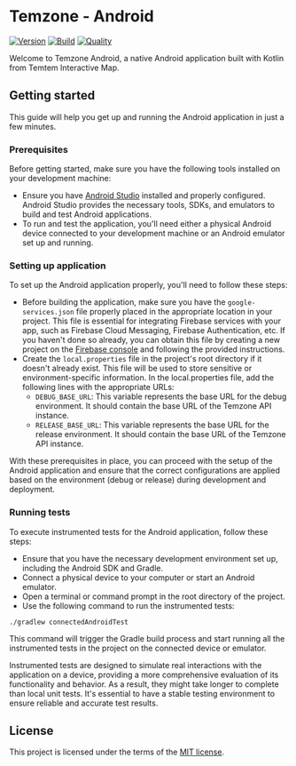 # Temzone - Android

[![Version](https://img.shields.io/badge/version-0.1.0-orange)](https://github.com/Temtem-Interactive-Map/Temzone-Android)
[![Build](https://img.shields.io/github/actions/workflow/status/Temtem-Interactive-Map/Temzone-Android/main.yml?branch=main)](https://github.com/Temtem-Interactive-Map/Temzone-Android/actions/workflows/main.yml)
[![Quality](https://img.shields.io/codefactor/grade/github/Temtem-Interactive-Map/Temzone-Android)](https://www.codefactor.io/repository/github/temtem-interactive-map/temzone-android)

Welcome to Temzone Android, a native Android application built with Kotlin from Temtem Interactive Map.

## Getting started

This guide will help you get up and running the Android application in just a few minutes.

### Prerequisites

Before getting started, make sure you have the following tools installed on your development machine:

- Ensure you have [Android Studio](https://developer.android.com/studio) installed and properly configured. Android Studio provides the necessary tools, SDKs, and emulators to build and test Android applications.
- To run and test the application, you'll need either a physical Android device connected to your development machine or an Android emulator set up and running.

### Setting up application

To set up the Android application properly, you'll need to follow these steps:

- Before building the application, make sure you have the `google-services.json` file properly placed in the appropriate location in your project. This file is essential for integrating Firebase services with your app, such as Firebase Cloud Messaging, Firebase Authentication, etc. If you haven't done so already, you can obtain this file by creating a new project on the [Firebase console](https://console.firebase.google.com) and following the provided instructions.
- Create the `local.properties` file in the project's root directory if it doesn't already exist. This file will be used to store sensitive or environment-specific information. In the local.properties file, add the following lines with the appropriate URLs:
  - `DEBUG_BASE_URL`: This variable represents the base URL for the debug environment. It should contain the base URL of the Temzone API instance.
  - `RELEASE_BASE_URL`: This variable represents the base URL for the release environment. It should contain the base URL of the Temzone API instance.

With these prerequisites in place, you can proceed with the setup of the Android application and ensure that the correct configurations are applied based on the environment (debug or release) during development and deployment.

### Running tests

To execute instrumented tests for the Android application, follow these steps:

- Ensure that you have the necessary development environment set up, including the Android SDK and Gradle.
- Connect a physical device to your computer or start an Android emulator.
- Open a terminal or command prompt in the root directory of the project.
- Use the following command to run the instrumented tests:

```
./gradlew connectedAndroidTest
```

This command will trigger the Gradle build process and start running all the instrumented tests in the project on the connected device or emulator.

Instrumented tests are designed to simulate real interactions with the application on a device, providing a more comprehensive evaluation of its functionality and behavior. As a result, they might take longer to complete than local unit tests. It's essential to have a stable testing environment to ensure reliable and accurate test results.

## License

This project is licensed under the terms of the [MIT license](https://github.com/Temtem-Interactive-Map/Temzone-Android/blob/main/LICENSE).
